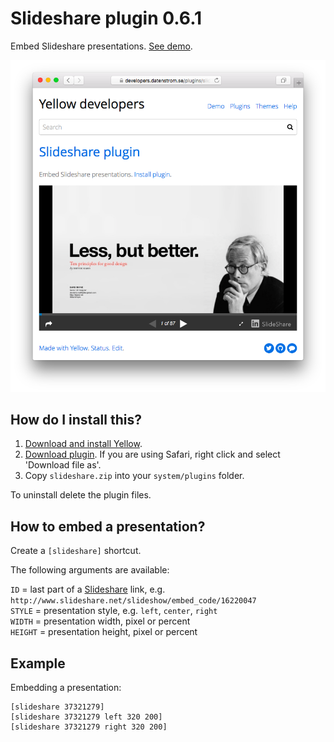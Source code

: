 Slideshare plugin 0.6.1
=======================
Embed Slideshare presentations. [See demo](https://developers.datenstrom.se/plugins/slideshare-plugin).

<p align="center"><img src="slideshare-screenshot.png?raw=true" alt="Screenshot"></p>

## How do I install this?

1. [Download and install Yellow](https://github.com/datenstrom/yellow/).
2. [Download plugin](https://github.com/datenstrom/yellow-plugins/raw/master/zip/slideshare.zip). If you are using Safari, right click and select 'Download file as'.
3. Copy `slideshare.zip` into your `system/plugins` folder.

To uninstall delete the plugin files.

## How to embed a presentation?

Create a `[slideshare]` shortcut.

The following arguments are available:

`ID` = last part of a [Slideshare](http://www.slideshare.net/) link, e.g. `http://www.slideshare.net/slideshow/embed_code/16220047`  
`STYLE` = presentation style, e.g. `left`, `center`, `right`  
`WIDTH` = presentation width, pixel or percent  
`HEIGHT` = presentation height, pixel or percent   

## Example

Embedding a presentation:

    [slideshare 37321279]
    [slideshare 37321279 left 320 200]
    [slideshare 37321279 right 320 200]
